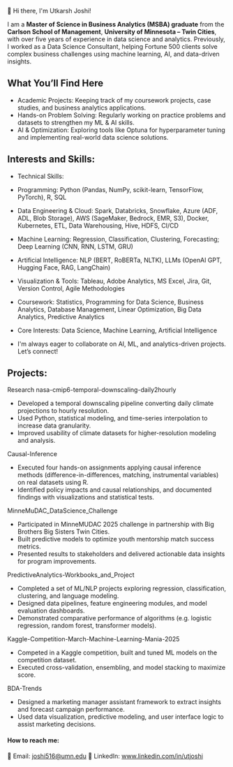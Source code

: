 👋 Hi there, I'm Utkarsh Joshi!

I am a **Master of Science in Business Analytics (MSBA) graduate** from the **Carlson School of Management**, **University of Minnesota – Twin Cities**, with over five years of experience in data science and analytics. Previously, I worked as a Data Science Consultant, helping Fortune 500 clients solve complex business challenges using machine learning, AI, and data-driven insights.

## What You’ll Find Here

- Academic Projects: Keeping track of my coursework projects, case studies, and business analytics applications.
- Hands-on Problem Solving: Regularly working on practice problems and datasets to strengthen my ML & AI skills.
- AI & Optimization: Exploring tools like Optuna for hyperparameter tuning and implementing real-world data science solutions.

## Interests and Skills:

- Technical Skills: 
- Programming: Python (Pandas, NumPy, scikit-learn, TensorFlow, PyTorch), R, SQL
- Data Engineering & Cloud: Spark, Databricks, Snowflake, Azure (ADF, ADL, Blob Storage), AWS (SageMaker, Bedrock, EMR, S3), Docker, Kubernetes, ETL, Data Warehousing, Hive, HDFS, CI/CD
- Machine Learning: Regression, Classification, Clustering, Forecasting; Deep Learning (CNN, RNN, LSTM, GRU)
- Artificial Intelligence: NLP (BERT, RoBERTa, NLTK), LLMs (OpenAI GPT, Hugging Face, RAG, LangChain)
- Visualization & Tools: Tableau, Adobe Analytics, MS Excel, Jira, Git, Version Control, Agile Methodologies


- Coursework: Statistics, Programming for Data Science, Business Analytics, Database Management, Linear Optimization, Big Data Analytics, Predictive Analytics 
- Core Interests: Data Science, Machine Learning, Artificial Intelligence
- I'm always eager to collaborate on AI, ML, and analytics-driven projects. Let’s connect!

## Projects: 


Research nasa-cmip6-temporal-downscaling-daily2hourly
- Developed a temporal downscaling pipeline converting daily climate projections to hourly resolution.
- Used Python, statistical modeling, and time-series interpolation to increase data granularity.
- Improved usability of climate datasets for higher-resolution modeling and analysis.

Causal-Inference
- Executed four hands-on assignments applying causal inference methods (difference-in-differences, matching, instrumental variables) on real datasets using R.
- Identified policy impacts and causal relationships, and documented findings with visualizations and statistical tests.

MinneMuDAC_DataScience_Challenge
- Participated in MinneMUDAC 2025 challenge in partnership with Big Brothers Big Sisters Twin Cities.
- Built predictive models to optimize youth mentorship match success metrics.
- Presented results to stakeholders and delivered actionable data insights for program improvements.

PredictiveAnalytics-Workbooks_and_Project
- Completed a set of ML/NLP projects exploring regression, classification, clustering, and language modeling.
- Designed data pipelines, feature engineering modules, and model evaluation dashboards.
- Demonstrated comparative performance of algorithms (e.g. logistic regression, random forest, transformer models).

Kaggle-Competition-March-Machine-Learning-Mania-2025
- Competed in a Kaggle competition, built and tuned ML models on the competition dataset.
- Executed cross-validation, ensembling, and model stacking to maximize score.

BDA-Trends
- Designed a marketing manager assistant framework to extract insights and forecast campaign performance.
- Used data visualization, predictive modeling, and user interface logic to assist marketing decisions.


#### How to reach me:

📧 Email: joshi516@umn.edu
🤝 LinkedIn: www.linkedin.com/in/utjoshi

<!---
UtkarshJoshi97/UtkarshJoshi97 is a ✨ special ✨ repository because its `README.md` (this file) appears on your GitHub profile.
You can click the Preview link to take a look at your changes.
--->
